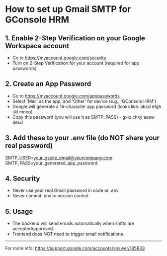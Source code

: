 # How to set up Gmail SMTP for GConsole HRM

## 1. Enable 2-Step Verification on your Google Workspace account
- Go to https://myaccount.google.com/security
- Turn on 2-Step Verification for your account (required for app passwords)

## 2. Create an App Password
- Go to https://myaccount.google.com/apppasswords
- Select 'Mail' as the app, and 'Other' for device (e.g., 'GConsole HRM')
- Google will generate a 16-character app password (looks like: abcd efgh ijkl mnop)
- Copy this password (you will use it as SMTP_PASS) - gxlu chxy aeew desd

## 3. Add these to your .env file (do NOT share your real password)

SMTP_USER=your_gsuite_email@yourcompany.com
SMTP_PASS=your_generated_app_password

## 4. Security
- Never use your real Gmail password in code or .env
- Never commit .env to version control

## 5. Usage
- The backend will send emails automatically when shifts are accepted/approved.
- Frontend does NOT need to trigger email notifications.

---

For more info: https://support.google.com/accounts/answer/185833
